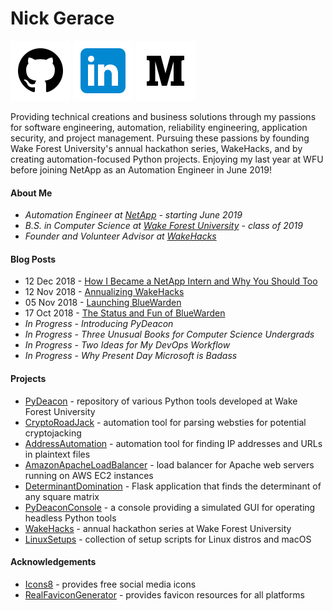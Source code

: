 # Nick Gerace

[<img src="icon_github.png"/>](https://github.com/nickgerace)
[<img src="icon_linkedin.png"/>](https://linkedin.com/in/nickgerace)
[<img src="icon_medium.png"/>](https://medium.com/@nickgerace)

Providing technical creations and business solutions through my passions for software engineering, automation, reliability engineering, application security, and project management. Pursuing these passions by founding Wake Forest University's annual hackathon series, WakeHacks, and by creating automation-focused Python projects. Enjoying my last year at WFU before joining NetApp as an Automation Engineer in June 2019!

#### About Me
- *Automation Engineer at [NetApp](https://www.netapp.com) - starting June 2019*
- *B.S. in Computer Science at [Wake Forest University](https://www.wfu.edu/) - class of 2019*
- *Founder and Volunteer Advisor at [WakeHacks](https://acm.cs.wfu.edu/)*

#### Blog Posts
- 12 Dec 2018 - [How I Became a NetApp Intern and Why You Should Too](https://medium.com/@nickgerace/how-i-became-a-netapp-intern-and-why-you-should-too-9639d0a8e265)
- 12 Nov 2018 - [Annualizing WakeHacks](https://medium.com/@nickgerace/annualizing-wakehacks-b1fd8e8c99bf)
- 05 Nov 2018 - [Launching BlueWarden](https://medium.com/@nickgerace/introducing-bluewarden-1-0-9c0809aee586)
- 17 Oct 2018 - [The Status and Fun of BlueWarden](https://medium.com/@nickgerace/the-status-and-fun-of-bluewarden-ef7fbfcc09f1)
- *In Progress - Introducing PyDeacon*
- *In Progress - Three Unusual Books for Computer Science Undergrads*
- *In Progress - Two Ideas for My DevOps Workflow*
- *In Progress - Why Present Day Microsoft is Badass*

#### Projects
- [PyDeacon](https://github.com/nickgerace/PyDeacon) - repository of various Python tools developed at Wake Forest University
- [CryptoRoadJack](https://github.com/nickgerace/PyDeacon/tree/master/cryptoroadjack) - automation tool for parsing websties for potential cryptojacking
- [AddressAutomation](https://github.com/nickgerace/PyDeacon/tree/master/address_automation) - automation tool for finding IP addresses and URLs in plaintext files
- [AmazonApacheLoadBalancer](https://github.com/nickgerace/AmazonApacheLoadBalancer) - load balancer for Apache web servers running on AWS EC2 instances
- [DeterminantDomination](https://github.com/nickgerace/PyDeacon/tree/master/determinant_domination) - Flask application that finds the determinant of any square matrix
- [PyDeaconConsole](https://github.com/nickgerace/PyDeacon) - a console providing a simulated GUI for operating headless Python tools
- [WakeHacks](https://acm.cs.wfu.edu) - annual hackathon series at Wake Forest University
- [LinuxSetups](https://github.com/nickgerace/LinuxSetups) - collection of setup scripts for Linux distros and macOS

#### Acknowledgements
- [Icons8](https://icons8.com) - provides free social media icons
- [RealFaviconGenerator](https://realfavicongenerator.net) - provides favicon resources for all platforms
